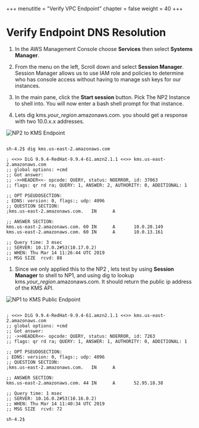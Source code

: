 +++
menutitle = "Verify VPC Endpoint"
chapter = false
weight = 40
+++

# Verify Endpoint DNS Resolution

1. In the AWS Management Console choose **Services** then select **Systems Manager**.

1. From the menu on the left, Scroll down and select **Session Manager**. Session Manager allows us to use IAM role and policies to determine who has console access without having to manage ssh keys for our instances.

1. In the main pane, click the **Start session** button. Pick The NP2 Instance to shell into. You will now enter a bash shell prompt for that instance.

1. Lets dig kms._your_region_.amazonaws.com. you should get a response with two 10.0.x.x addresses.

![NP2 to KMS Endpoint](../images/kms-endpoint.png)

```

sh-4.2$ dig kms.us-east-2.amazonaws.com

; <<>> DiG 9.9.4-RedHat-9.9.4-61.amzn2.1.1 <<>> kms.us-east-2.amazonaws.com
;; global options: +cmd
;; Got answer:
;; ->>HEADER<<- opcode: QUERY, status: NOERROR, id: 37063
;; flags: qr rd ra; QUERY: 1, ANSWER: 2, AUTHORITY: 0, ADDITIONAL: 1

;; OPT PSEUDOSECTION:
; EDNS: version: 0, flags:; udp: 4096
;; QUESTION SECTION:
;kms.us-east-2.amazonaws.com.   IN      A

;; ANSWER SECTION:
kms.us-east-2.amazonaws.com. 60 IN      A       10.0.20.149
kms.us-east-2.amazonaws.com. 60 IN      A       10.0.13.161

;; Query time: 3 msec
;; SERVER: 10.17.0.2#53(10.17.0.2)
;; WHEN: Thu Mar 14 11:26:44 UTC 2019
;; MSG SIZE  rcvd: 88
```

1. Since we only applied this to the NP2 , lets test by using **Session Manager** to shell to NP1, and using dig to lookup kms._your_region_.amazonaws.com. It should return the public ip address of the KMS API.

![NP1 to KMS Public Endpoint](../images/kms-noendpoint-np1.png)

```

; <<>> DiG 9.9.4-RedHat-9.9.4-61.amzn2.1.1 <<>> kms.us-east-2.amazonaws.com
;; global options: +cmd
;; Got answer:
;; ->>HEADER<<- opcode: QUERY, status: NOERROR, id: 7263
;; flags: qr rd ra; QUERY: 1, ANSWER: 1, AUTHORITY: 0, ADDITIONAL: 1

;; OPT PSEUDOSECTION:
; EDNS: version: 0, flags:; udp: 4096
;; QUESTION SECTION:
;kms.us-east-2.amazonaws.com.   IN      A

;; ANSWER SECTION:
kms.us-east-2.amazonaws.com. 44 IN      A       52.95.18.38

;; Query time: 1 msec
;; SERVER: 10.16.0.2#53(10.16.0.2)
;; WHEN: Thu Mar 14 11:40:34 UTC 2019
;; MSG SIZE  rcvd: 72

sh-4.2$

```
